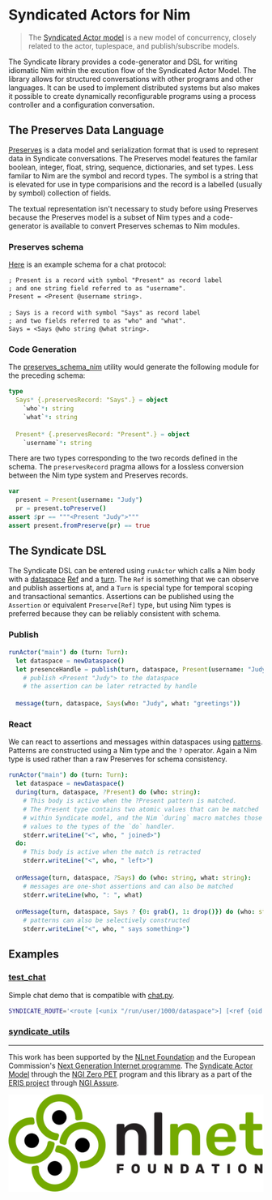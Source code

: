 # Syndicated Actors for Nim

> The [Syndicated Actor model](https://syndicate-lang.org/about/) is a new model of concurrency, closely related to the actor, tuplespace, and publish/subscribe models.

The Syndicate library provides a code-generator and DSL for writing idiomatic Nim within the excution flow of the Syndicated Actor Model. The library allows for structured conversations with other programs and other languages. It can be used to implement distributed systems but also makes it possible to create dynamically reconfigurable programs using a process controller and a configuration conversation.

## The Preserves Data Language

[Preserves](https://preserves.gitlab.io/preserves/) is a data model and serialization format that is used to represent data in Syndicate conversations. The Preserves model features the familar boolean, integer, float, string, sequence, dictionaries, and set types. Less familar to Nim are the symbol and record types. The symbol is a string that is elevated for use in type comparisions and the record is a labelled (usually by symbol) collection of fields.

The textual representation isn't necessary to study before using Preserves because the Preserves model is a subset of Nim types and a code-generator is available to convert Preserves schemas to Nim modules.

### Preserves schema

[Here](https://git.syndicate-lang.org/syndicate-lang/syndicate-protocols/src/commit/ca92d99c524d99b6d3be04a0ba5383ec5a65b550/schemas/simpleChatProtocol.prs) is an example schema for a chat protocol:

```
; Present is a record with symbol "Present" as record label
; and one string field referred to as "username".
Present = <Present @username string>.

; Says is a record with symbol "Says" as record label
; and two fields referred to as "who" and "what".
Says = <Says @who string @what string>.
```

### Code Generation

The [preserves_schema_nim]() utility would generate the following module for the preceding schema:
``` nim
type
  Says* {.preservesRecord: "Says".} = object
    `who`*: string
    `what`*: string

  Present* {.preservesRecord: "Present".} = object
    `username`*: string
```

There are two types corresponding to the two records defined in the schema. The `preservesRecord` pragma allows for a lossless conversion between the Nim type system and Preserves records.

``` nim
var
  present = Present(username: "Judy")
  pr = present.toPreserve()
assert $pr == """<Present "Judy">"""
assert present.fromPreserve(pr) == true
```

## The Syndicate DSL

The Syndicate DSL can be entered using `runActor` which calls a Nim body with a [dataspace](https://synit.org/book/glossary.html#dataspace) [Ref](https://synit.org/book/glossary.html#reference) and a [turn](https://synit.org/book/glossary.html#turn). The `Ref` is something that we can observe and publish assertions at, and a `Turn` is special type for temporal scoping and transactional semantics. Assertions can be published using the `Assertion` or equivalent `Preserve[Ref]` type, but using Nim types is preferred because they can be reliably consistent with schema.

### Publish

``` nim
runActor("main") do (turn: Turn):
  let dataspace = newDataspace()
  let presenceHandle = publish(turn, dataspace, Present(username: "Judy"))
    # publish <Present "Judy"> to the dataspace
    # the assertion can be later retracted by handle

  message(turn, dataspace, Says(who: "Judy", what: "greetings"))
```

### React

We can react to assertions and messages within dataspaces using [patterns](https://synit.org/book/glossary.html#dataspace-pattern). Patterns are constructed using a Nim type and the `?` operator. Again a Nim type is used rather than a raw Preserves for schema consistency.

``` nim
runActor("main") do (turn: Turn):
  let dataspace = newDataspace()
  during(turn, dataspace, ?Present) do (who: string):
    # This body is active when the ?Present pattern is matched.
    # The Present type contains two atomic values that can be matched
    # within Syndicate model, and the Nim `during` macro matches those
    # values to the types of the `do` handler.
    stderr.writeLine("<", who, " joined>")
  do:
    # This body is active when the match is retracted
    stderr.writeLine("<", who, " left>")

  onMessage(turn, dataspace, ?Says) do (who: string, what: string):
    # messages are one-shot assertions and can also be matched
    stderr.writeLine(who, ": ", what)

  onMessage(turn, dataspace, Says ? {0: grab(), 1: drop()}) do (who: string):
    # patterns can also be selectively constructed
    stderr.writeLine("<", who, " says something>")
```

## Examples

 ### [test_chat](./tests/test_chat.nim)
Simple chat demo that is compatible with [chat.py](https://git.syndicate-lang.org/syndicate-lang/syndicate-py/src/branch/main/chat.py).
```sh
SYNDICATE_ROUTE='<route [<unix "/run/user/1000/dataspace">] [<ref {oid: "syndicate" sig: #x"69ca300c1dbfa08fba692102dd82311a"}>]>' nim c -r tests/test_chat.nim --user:fnord
```
### [syndicate_utils](https://git.syndicate-lang.org/ehmry/syndicate_utils)

---

This work has been supported by the [NLnet Foundation](https://nlnet.nl/) and the European Commission's [Next Generation Internet programme](https://www.ngi.eu/). The [Syndicate Actor Model](https://syndicate-lang.org/projects/2021/system-layer/) through the [NGI Zero PET](https://nlnet.nl/PET/) program and this library as a part of the [ERIS project](https://eris.codeberg.page/) through [NGI Assure](https://nlnet.nl/assure/).

[![NLnet](./nlnet.svg)](https://nlnet.nl/)
